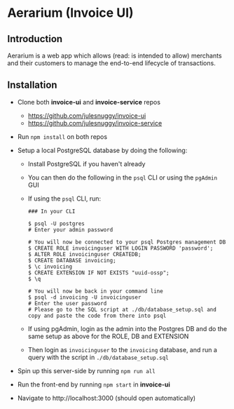 # Aerarium (Invoice UI)

## Introduction
Aerarium is a web app which allows (read: is intended to allow) merchants and their customers to manage the end-to-end 
lifecycle of transactions.

## Installation
* Clone both **invoice-ui** and **invoice-service** repos
    * https://github.com/julesnuggy/invoice-ui
    * https://github.com/julesnuggy/invoice-service
* Run `npm install` on both repos
* Setup a local PostgreSQL database by doing the following:
    * Install PostgreSQL if you haven't already
    * You can then do the following in the `psql` CLI or using the `pgAdmin` GUI
    
    * If using the `psql` CLI, run: 
        ```
        ### In your CLI
         
        $ psql -U postgres
        # Enter your admin password
        
        # You will now be connected to your psql Postgres management DB
        $ CREATE ROLE invoicinguser WITH LOGIN PASSWORD 'password';
        $ ALTER ROLE invoicinguser CREATEDB;
        $ CREATE DATABASE invoicing;
        $ \c invoicing
        $ CREATE EXTENSION IF NOT EXISTS "uuid-ossp";
        $ \q

        # You will now be back in your command line
        $ psql -d invoicing -U invoicinguser
        # Enter the user password
        # Please go to the SQL script at ./db/database_setup.sql and copy and paste the code from there into psql 
      ```
    * If using pgAdmin, login as the admin into the Postgres DB and do the same setup as above for the ROLE, DB and EXTENSION
    * Then login as `invoicinguser` to the `invoicing` database, and run a query with the script in `./db/database_setup.sql`
    
* Spin up this server-side by running `npm run all`
* Run the front-end by running `npm start` in **invoice-ui**
* Navigate to http://localhost:3000 (should open automatically)